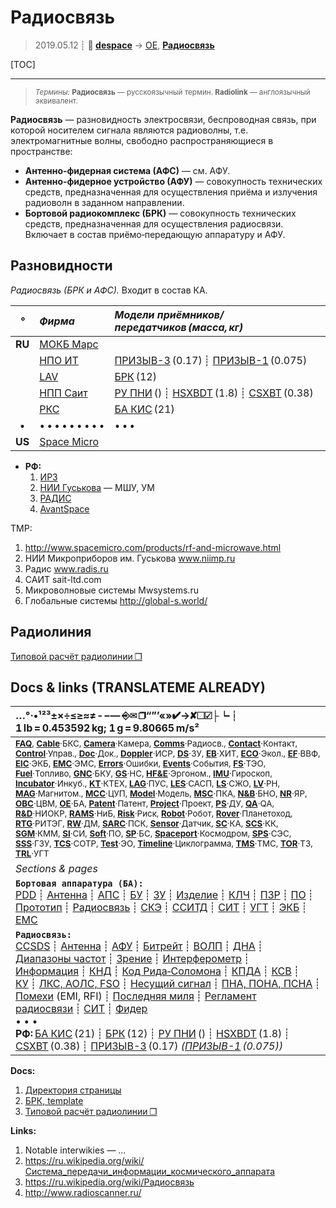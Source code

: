 # Радиосвязь
> 2019.05.12 ┊ **🚀 [despace](index.md)** → [OE](oe.md), **[Радиосвязь](comms.md)**

[TOC]

---

> <small>*Термины:* **Радиосвязь** — русскоязычный термин. **Radiolink** — англоязычный эквивалент.</small>

**Радиосвязь** — разновидность электросвязи, беспроводная связь, при которой носителем сигнала являются радиоволны, т.е. электромагнитные волны, свободно распространяющиеся в пространстве:

   - **Антенно‑фидерная система (АФС)** — см. АФУ.
   - **Антенно‑фидерное устройство (АФУ)** — совокупность технических средств, предназначенная для осуществления приёма и излучения радиоволн в заданном направлении.
   - **Бортовой радиокомплекс (БРК)** — совокупность технических средств, предназначенная для осуществления радиосвязи. Включает в состав приёмо‑передающую аппаратуру и АФУ.



## Разновидности
*Радиосвязь (БРК и АФС).* Входит в состав КА.

|*°*|*Фирма*|*Модели приёмников/передатчиков (масса, кг)*|
|:--:|:--|:--|
|**RU**| [МОКБ Марс](03_mars_mokb.md) |   |
|| [НПО ИТ](03_npoit.md) | [ПРИЗЫВ-3](prizyv_3.md) (0.17) ┊ [ПРИЗЫВ-1](prizyv_1.md) (0.075)  |
|| [LAV](03_lav.md) | [БРК](brk_lav.md) (12)  |
|| [НПП Саит](03_sait_ltd.md) | [РУ ПНИ](ру_пни.md) () ┊ [HSXBDT](hsxbdt.md) (1.8) ┊ [CSXBT](csxbt.md) (0.38)  |
|| [РКС](03_rss.md) | [БА КИС](ба_кис.md) (21)  |
|•|• • • • • • • • •|• • •|
|**US**| [Space Micro](space_micro.md) |   |

   - **РФ:**
      1. [ИРЗ](03_irz.md)
      1. [НИИ Гуськова](нии_гуськова.md) — МШУ, УМ
      1. [РАДИС](03_radis.md)
      1. [AvantSpace](03_avantspace.md)

TMP:

   1. <http://www.spacemicro.com/products/rf-and-microwave.html>
   2. НИИ Микроприборов им. Гуськова www.niimp.ru
   3. Радис www.radis.ru
   4. САИТ sait-ltd.com
   5. Микроволновые системы Mwsystems.ru
   6. Глобальные системы http://global-s.world/



## Радиолиния

[Типовой расчёт радиолинии ❐](f/comms/radiolink_template.ods)



<p style="page-break-after:always"> </p>

## Docs & links (TRANSLATEME ALREADY)
|…°·•¹²³±×÷≤≥≈≠ ‑ −— ⎆✉ ❐“”’«»✔→✘☐☑├┕┆ 1 lb = 0.453592 kg; 1 g = 9.80665 m/s²|
|:--|
|<small>**[FAQ](faq.md)**, **[Cable](cable.md)**·БКС, **[Camera](camera.md)**·Камера, **[Comms](comms.md)**·Радиосв., **[Contact](contact.md)**·Контакт, **[Control](control.md)**·Управ., **[Doc](doc.md)**·Док., **[Doppler](doppler.md)**·ИСР, **[DS](ds.md)**·ЗУ, **[EB](eb.md)**·ХИТ, **[ECO](ecology.md)**·Экол., **[EF](ef.md)**·ВВФ, **[ElC](elc.md)**·ЭКБ, **[EMC](emc.md)**·ЭМС, **[Errors](error.md)**·Ошибки, **[Events](event.md)**·События, **[FS](fs.md)**·ТЭО, **[Fuel](fuel.md)**·Топливо, **[GNC](gnc.md)**·БКУ, **[GS](scs.md)**·НС, **[HF&E](hfe.md)**·Эргоном., **[IMU](imu.md)**·Гироскоп, **[Incubator](incubator.md)**·Инкуб., **[KT](kt.md)**·КТЕХ, **[LAG](lag.md)**·ПУC, **[LES](les.md)**·САСП, **[LS](ls.md)**·СЖО, **[LV](lv.md)**·РН, **[MAG](mag.md)**·Магнитом., **[MCC](mcc.md)**·ЦУП, **[Model](model.md)**·Модель, **[MSC](sc.md)**·ПКА, **[N&B](nnb.md)**·БНО, **[NR](nr.md)**·ЯР, **[OBC](obc.md)**·ЦВМ, **[OE](oe.md)**·БА, **[Patent](патент.md)**·Патент, **[Project](project.md)**·Проект, **[PS](ps.md)**·ДУ, **[QA](quality.md)**·QA, **[R&D](rnd.md)**·НИОКР, **[RAMS](rams.md)**·НиБ, **[Risk](risk.md)**·Риск, **[Robot](robotics.md)**·Робот, **[Rover](rover.md)**·Планетоход, **[RTG](rtg.md)**·РИТЭГ, **[RW](rw.md)**·ДМ, **[SARC](sarc.md)**·ПСК, **[Sensor](sensor.md)**·Датчик, **[SC](sc.md)**·КА, **[SCS](scs.md)**·КК, **[SGM](sgm.md)**·КММ, **[SI](si.md)**·СИ, **[Soft](soft.md)**·ПО, **[SP](sp.md)**·БС, **[Spaceport](spaceport.md)**·Космодром, **[SPS](sps.md)**·СЭС, **[SSS](sss.md)**·ГЗУ, **[TCS](tcs.md)**·СОТР, **[Test](test.md)**·ЭО, **[Timeline](timeline.md)**·Циклограмма, **[TMS](tms.md)**·ТМС, **[TOR](tor.md)**·ТЗ, **[TRL](trl.md)**·УГТ</small>|
|*Sections & pages*|
|**`Бортовая аппаратура (БА):`**<br> [PDD](pdd.md) ┊ [Антенна](antenna.md) ┊ [АПС](hns.md) ┊ [БУ](sp.md) ┊ [ЗУ](ds.md) ┊ [Изделие](unit.md) ┊ [КЛЧ](clean_lvl.md) ┊ [ПЗР](fov.md) ┊ [ПО](soft.md) ┊ [Прототип](prototype.md) ┊ [Радиосвязь](comms.md) ┊ [СКЭ](elmsys.md) ┊ [ССИТД](tsdcs.md) ┊ [СИТ](etedp.md) ┊ [УГТ](trl.md) ┊ [ЭКБ](elc.md) ┊ [EMC](emc.md) |
|**`Радиосвязь:`**<br> [CCSDS](ccsds.md) ┊ [Антенна](antenna.md) ┊ [АФУ](afdev.md) ┊ [Битрейт](bitrate.md) ┊ [ВОЛП](ofts.md) ┊ [ДНА](дна.md) ┊ [Диапазоны частот](rf.md) ┊ [Зрение](view.md) ┊ [Интерферометр](interferometer.md) ┊ [Информация](info.md) ┊ [КНД](directivity.md) ┊ [Код Рида‑Соломона](rsco.md) ┊ [КПДА](antenna_ap.md) ┊ [КСВ](swr.md) ┊ [КУ](ку.md) ┊ [ЛКС, АОЛС, FSO](fso.md) ┊ [Несущий сигнал](carrwave.md) ┊ [ПНА, ПОНА, ПСНА](aiad.md) ┊ [Помехи](emi.md) (EMI, RFI) ┊ [Последняя миля](last_mile.md) ┊ [Регламент радиосвязи](rr.md) ┊ [СИТ](etedp.md) ┊ [Фидер](feeder.md) <br>• • •<br> **РФ:** [БА КИС](ба_кис.md) (21) ┊ [БРК](brk_lav.md) (12) ┊ [РУ ПНИ](ру_пни.md) () ┊ [HSXBDT](hsxbdt.md) (1.8) ┊ [CSXBT](csxbt.md) (0.38) ┊ [ПРИЗЫВ-3](prizyv_3.md) (0.17) *([ПРИЗЫВ-1](prizyv_1.md) (0.075))*|

**Docs:**

   1. [Директория страницы](f/comms/)
   1. [БРК, template](template_comms.md)
   1. [Типовой расчёт радиолинии ❐](f/comms/radiolink_template.ods)

**Links:**

   1. Notable interwikies — …
   1. <https://ru.wikipedia.org/wiki/Система_передачи_информации_космического_аппарата>
   1. <https://ru.wikipedia.org/wiki/Радиосвязь>
   1. <http://www.radioscanner.ru/>

